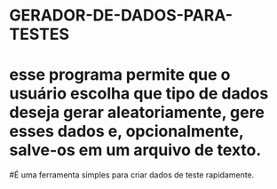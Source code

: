 # GERADOR-DE-DADOS-PARA-TESTES

# esse programa permite que o usuário escolha que tipo de dados deseja gerar aleatoriamente, gere esses dados e, opcionalmente, salve-os em um arquivo de texto.
#É uma ferramenta simples para criar dados de teste rapidamente.
